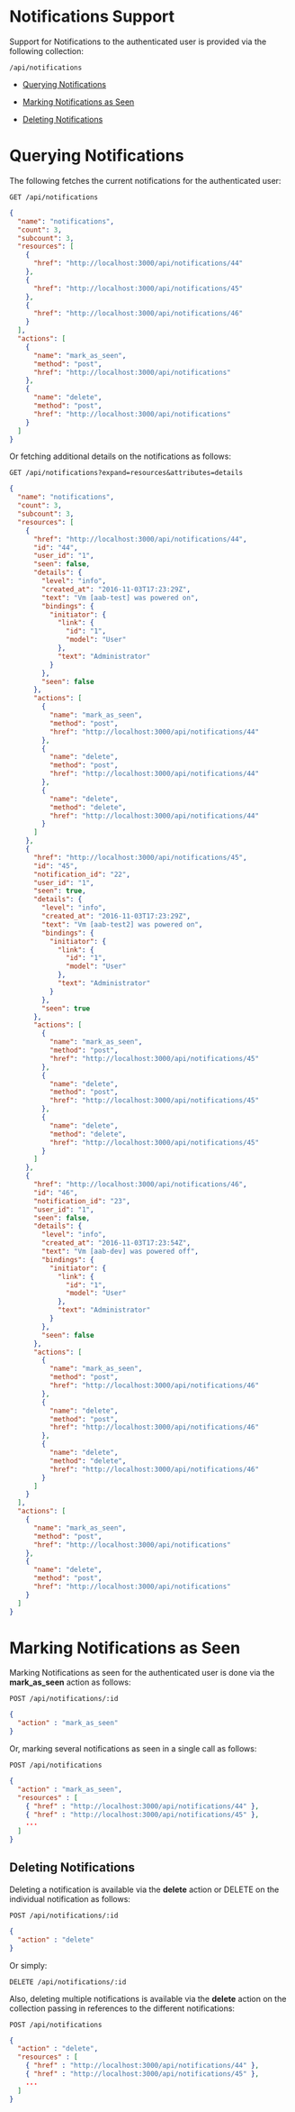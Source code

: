 # Notifications Support

Support for Notifications to the authenticated user is provided via the
following collection:

``` data
/api/notifications
```

  - [Querying Notifications](#querying-notifications)

  - [Marking Notifications as Seen](#mark-notifications-as-seen)

  - [Deleting Notifications](#deleting-notifications)

# Querying Notifications

The following fetches the current notifications for the authenticated
user:

``` data
GET /api/notifications
```

``` json
{
  "name": "notifications",
  "count": 3,
  "subcount": 3,
  "resources": [
    {
      "href": "http://localhost:3000/api/notifications/44"
    },
    {
      "href": "http://localhost:3000/api/notifications/45"
    },
    {
      "href": "http://localhost:3000/api/notifications/46"
    }
  ],
  "actions": [
    {
      "name": "mark_as_seen",
      "method": "post",
      "href": "http://localhost:3000/api/notifications"
    },
    {
      "name": "delete",
      "method": "post",
      "href": "http://localhost:3000/api/notifications"
    }
  ]
}
```

Or fetching additional details on the notifications as follows:

``` data
GET /api/notifications?expand=resources&attributes=details
```

``` json
{
  "name": "notifications",
  "count": 3,
  "subcount": 3,
  "resources": [
    {
      "href": "http://localhost:3000/api/notifications/44",
      "id": "44",
      "user_id": "1",
      "seen": false,
      "details": {
        "level": "info",
        "created_at": "2016-11-03T17:23:29Z",
        "text": "Vm [aab-test] was powered on",
        "bindings": {
          "initiator": {
            "link": {
              "id": "1",
              "model": "User"
            },
            "text": "Administrator"
          }
        },
        "seen": false
      },
      "actions": [
        {
          "name": "mark_as_seen",
          "method": "post",
          "href": "http://localhost:3000/api/notifications/44"
        },
        {
          "name": "delete",
          "method": "post",
          "href": "http://localhost:3000/api/notifications/44"
        },
        {
          "name": "delete",
          "method": "delete",
          "href": "http://localhost:3000/api/notifications/44"
        }
      ]
    },
    {
      "href": "http://localhost:3000/api/notifications/45",
      "id": "45",
      "notification_id": "22",
      "user_id": "1",
      "seen": true,
      "details": {
        "level": "info",
        "created_at": "2016-11-03T17:23:29Z",
        "text": "Vm [aab-test2] was powered on",
        "bindings": {
          "initiator": {
            "link": {
              "id": "1",
              "model": "User"
            },
            "text": "Administrator"
          }
        },
        "seen": true
      },
      "actions": [
        {
          "name": "mark_as_seen",
          "method": "post",
          "href": "http://localhost:3000/api/notifications/45"
        },
        {
          "name": "delete",
          "method": "post",
          "href": "http://localhost:3000/api/notifications/45"
        },
        {
          "name": "delete",
          "method": "delete",
          "href": "http://localhost:3000/api/notifications/45"
        }
      ]
    },
    {
      "href": "http://localhost:3000/api/notifications/46",
      "id": "46",
      "notification_id": "23",
      "user_id": "1",
      "seen": false,
      "details": {
        "level": "info",
        "created_at": "2016-11-03T17:23:54Z",
        "text": "Vm [aab-dev] was powered off",
        "bindings": {
          "initiator": {
            "link": {
              "id": "1",
              "model": "User"
            },
            "text": "Administrator"
          }
        },
        "seen": false
      },
      "actions": [
        {
          "name": "mark_as_seen",
          "method": "post",
          "href": "http://localhost:3000/api/notifications/46"
        },
        {
          "name": "delete",
          "method": "post",
          "href": "http://localhost:3000/api/notifications/46"
        },
        {
          "name": "delete",
          "method": "delete",
          "href": "http://localhost:3000/api/notifications/46"
        }
      ]
    }
  ],
  "actions": [
    {
      "name": "mark_as_seen",
      "method": "post",
      "href": "http://localhost:3000/api/notifications"
    },
    {
      "name": "delete",
      "method": "post",
      "href": "http://localhost:3000/api/notifications"
    }
  ]
}
```

# Marking Notifications as Seen

Marking Notifications as seen for the authenticated user is done via the
**mark\_as\_seen** action as follows:

``` data
POST /api/notifications/:id
```

``` json
{
  "action" : "mark_as_seen"
}
```

Or, marking several notifications as seen in a single call as follows:

``` data
POST /api/notifications
```

``` json
{
  "action" : "mark_as_seen",
  "resources" : [
    { "href" : "http://localhost:3000/api/notifications/44" },
    { "href" : "http://localhost:3000/api/notifications/45" },
    ...
  ]
}
```

## Deleting Notifications

Deleting a notification is available via the **delete** action or DELETE
on the individual notification as follows:

``` data
POST /api/notifications/:id
```

``` json
{
  "action" : "delete"
}
```

Or simply:

``` data
DELETE /api/notifications/:id
```

Also, deleting multiple notifications is available via the **delete**
action on the collection passing in references to the different
notifications:

``` data
POST /api/notifications
```

``` json
{
  "action" : "delete",
  "resources" : [
    { "href" : "http://localhost:3000/api/notifications/44" },
    { "href" : "http://localhost:3000/api/notifications/45" },
    ...
  ]
}
```
